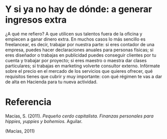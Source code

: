 # Y si ya no hay de dónde: a generar ingresos extra
¿A qué me refiero? A que utilicen sus talentos fuera de la oficina y empiecen a ganar dinero extra.
En muchos casos lo más sencillo es freelancear, es decir, trabajar por nuestra parte: si eres contador de una empresa, puedes hacer declaraciones anuales para personas físicas; si eres diseñador o trabajas en publicidad puedes conseguir clientes por tu cuenta y trabajar por proyecto; si eres maestro o maestra dar clases particulares; si trabajas en marketing volverte consultor externo.
Infórmate sobre el precio en el mercado de los servicios que quieres ofrecer, qué requisitos tienes que cubrir y muy importante: con qué régimen te vas a dar de alta en Hacienda para tu nueva actividad.

# Referencia
Macías, S. (2011). _Pequeño cerdo capitalista. Finanzas personales para hippies, yuppies y bohemios._ Aguilar.

(Macías, 2011)
